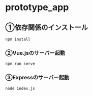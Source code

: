 # prototype_app

## ①依存関係のインストール
```
npm install
```

### ②Vue.jsのサーバー起動
```
npm run serve
```

### ③Expressのサーバー起動
```
node index.js
```
